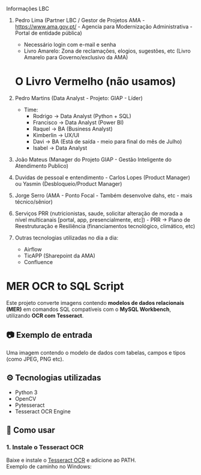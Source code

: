 Informações LBC

1. Pedro Lima (Partner LBC / Gestor de Projetos AMA - https://www.ama.gov.pt/ - Agencia para Modernização Administrativa - Portal de entidade pública) 
    - Necessário login com e-mail e senha
    - Livro Amarelo: Zona de reclamações, elogios, sugestões, etc (Livro Amarelo para Governo/exclusivo da AMA) 
    # O Livro Vermelho (não usamos)

2. Pedro Martins (Data Analyst - Projeto: GIAP - Líder)
    - Time:
        - Rodrigo -> Data Analyst (Python + SQL)
        - Francisco -> Data Analyst (Power BI)
        - Raquel -> BA (Business Analyst)
        - Kimberlin -> UX/UI
        - Davi -> BA (Está de saída - meio para final do mês de Julho)
        - Isabel -> Data Analyst

3. João Mateus (Manager do Projeto GIAP - Gestão Inteligente do Atendimento Publico)

4. Duvidas de pessoal e entendimento - Carlos Lopes (Product Manager) ou Yasmin (Desbloqueio/Product Manager)

5. Jorge Serro (AMA - Ponto Focal - Também desenvolve dahs, etc - mais técnico/sênior)

6. Serviços PRR (nutricionistas, saude, solicitar alteração de morada a nível multicanais [portal, app, presencialmente, etc]) - PRR -> Plano de Reestruturação e Resiliência (financiamentos tecnológico, climático, etc)

7. Outras tecnologias utilizadas no dia a dia:
    - Airflow
    - TicAPP (Sharepoint da AMA)
    - Confluence

# ########################################################################################

# MER OCR to SQL Script

Este projeto converte imagens contendo **modelos de dados relacionais (MER)** em comandos SQL compatíveis com o **MySQL Workbench**, utilizando **OCR com Tesseract**.

## 📷 Exemplo de entrada

Uma imagem contendo o modelo de dados com tabelas, campos e tipos (como JPEG, PNG etc).

## ⚙️ Tecnologias utilizadas

- Python 3
- OpenCV
- Pytesseract
- Tesseract OCR Engine

## 🚀 Como usar

### 1. Instale o Tesseract OCR

Baixe e instale o [Tesseract OCR](https://github.com/tesseract-ocr/tesseract) e adicione ao PATH.  
Exemplo de caminho no Windows:

